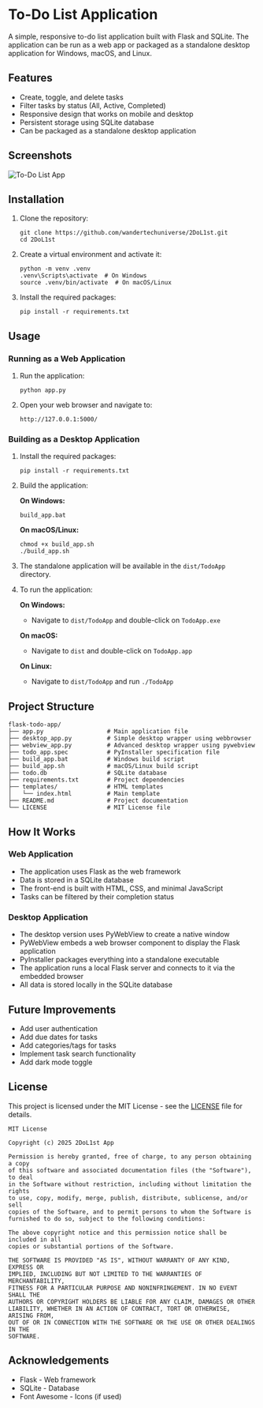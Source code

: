 # To-Do List Application

A simple, responsive to-do list application built with Flask and SQLite. The application can be run as a web app or packaged as a standalone desktop application for Windows, macOS, and Linux.

## Features

- Create, toggle, and delete tasks
- Filter tasks by status (All, Active, Completed)
- Responsive design that works on mobile and desktop
- Persistent storage using SQLite database
- Can be packaged as a standalone desktop application

## Screenshots

![To-Do List App](screenshots/todo-app.png)

## Installation

1. Clone the repository:
   ```
   git clone https://github.com/wandertechuniverse/2DoL1st.git
   cd 2DoL1st
   ```

2. Create a virtual environment and activate it:
   ```
   python -m venv .venv
   .venv\Scripts\activate  # On Windows
   source .venv/bin/activate  # On macOS/Linux
   ```

3. Install the required packages:
   ```
   pip install -r requirements.txt
   ```

## Usage

### Running as a Web Application

1. Run the application:
   ```
   python app.py
   ```

2. Open your web browser and navigate to:
   ```
   http://127.0.0.1:5000/
   ```

### Building as a Desktop Application

1. Install the required packages:
   ```
   pip install -r requirements.txt
   ```

2. Build the application:

   **On Windows:**
   ```
   build_app.bat
   ```

   **On macOS/Linux:**
   ```
   chmod +x build_app.sh
   ./build_app.sh
   ```

3. The standalone application will be available in the `dist/TodoApp` directory.

4. To run the application:

   **On Windows:**
   - Navigate to `dist/TodoApp` and double-click on `TodoApp.exe`

   **On macOS:**
   - Navigate to `dist` and double-click on `TodoApp.app`

   **On Linux:**
   - Navigate to `dist/TodoApp` and run `./TodoApp`

## Project Structure

```
flask-todo-app/
├── app.py                  # Main application file
├── desktop_app.py          # Simple desktop wrapper using webbrowser
├── webview_app.py          # Advanced desktop wrapper using pywebview
├── todo_app.spec           # PyInstaller specification file
├── build_app.bat           # Windows build script
├── build_app.sh            # macOS/Linux build script
├── todo.db                 # SQLite database
├── requirements.txt        # Project dependencies
├── templates/              # HTML templates
│   └── index.html          # Main template
├── README.md               # Project documentation
└── LICENSE                 # MIT License file
```

## How It Works

### Web Application
- The application uses Flask as the web framework
- Data is stored in a SQLite database
- The front-end is built with HTML, CSS, and minimal JavaScript
- Tasks can be filtered by their completion status

### Desktop Application
- The desktop version uses PyWebView to create a native window
- PyWebView embeds a web browser component to display the Flask application
- PyInstaller packages everything into a standalone executable
- The application runs a local Flask server and connects to it via the embedded browser
- All data is stored locally in the SQLite database

## Future Improvements

- Add user authentication
- Add due dates for tasks
- Add categories/tags for tasks
- Implement task search functionality
- Add dark mode toggle

## License

This project is licensed under the MIT License - see the [LICENSE](LICENSE) file for details.

```
MIT License

Copyright (c) 2025 2DoL1st App

Permission is hereby granted, free of charge, to any person obtaining a copy
of this software and associated documentation files (the "Software"), to deal
in the Software without restriction, including without limitation the rights
to use, copy, modify, merge, publish, distribute, sublicense, and/or sell
copies of the Software, and to permit persons to whom the Software is
furnished to do so, subject to the following conditions:

The above copyright notice and this permission notice shall be included in all
copies or substantial portions of the Software.

THE SOFTWARE IS PROVIDED "AS IS", WITHOUT WARRANTY OF ANY KIND, EXPRESS OR
IMPLIED, INCLUDING BUT NOT LIMITED TO THE WARRANTIES OF MERCHANTABILITY,
FITNESS FOR A PARTICULAR PURPOSE AND NONINFRINGEMENT. IN NO EVENT SHALL THE
AUTHORS OR COPYRIGHT HOLDERS BE LIABLE FOR ANY CLAIM, DAMAGES OR OTHER
LIABILITY, WHETHER IN AN ACTION OF CONTRACT, TORT OR OTHERWISE, ARISING FROM,
OUT OF OR IN CONNECTION WITH THE SOFTWARE OR THE USE OR OTHER DEALINGS IN THE
SOFTWARE.
```

## Acknowledgements

- Flask - Web framework
- SQLite - Database
- Font Awesome - Icons (if used)
